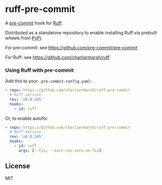 # ruff-pre-commit

A [pre-commit](https://pre-commit.com/) hook for [Ruff](https://github.com/charliermarsh/ruff).

Distributed as a standalone repository to enable installing Ruff via prebuilt wheels from
[PyPI](https://pypi.org/project/ruff/).

For pre-commit: see https://github.com/pre-commit/pre-commit

For Ruff: see https://github.com/charliermarsh/ruff

### Using Ruff with pre-commit

Add this to your `.pre-commit-config.yaml`:

```yaml
- repo: https://github.com/charliermarsh/ruff-pre-commit
  # Ruff version.
  rev: 'v0.0.245'
  hooks:
    - id: ruff
```

Or, to enable autofix:

```yaml
- repo: https://github.com/charliermarsh/ruff-pre-commit
  # Ruff version.
  rev: 'v0.0.245'
  hooks:
    - id: ruff
      args: [--fix, --exit-non-zero-on-fix]
```

## License

MIT
